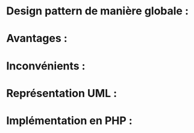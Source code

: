 # Design pattern de manière globale :


# Avantages :


# Inconvénients : 


# Représentation UML : 


# Implémentation en PHP :



